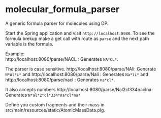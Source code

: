 # molecular_formula_parser
A generic formula parser for molecules using DP.


Start the Spring application and visit `http://localhost:8080`. To see the formula brekup make a get call with route as `parse` and the next path variable is the formula.

Example:<br>
http://localhost:8080/parse/NACL : Generates `NA*CL*`. 

The parser is case sensitive.
http://localhost:8080/parse/NAli: Generate `N*Al*i*` and http://localhost:8080/parse/Nali : Generates `Na*li*` and http://localhost:8080/parse/nacl : Generates `na*cl*`.

It also accepts numbers
http://localhost:8080/parse/Nal2cl334naclna: Generates `N*al*2*cl*334*na*cl*na*`

Define you custom fragments and their mass in src/main/resources/static/AtomicMassData.plg. 

